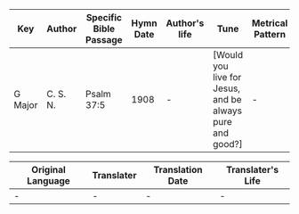 Key | Author   | Specific Bible Passage     |Hymn Date |Author's life |Tune |Metrical Pattern   |Composer/Source
-- | --------- | ---------------------------|----------|--------------|-----|-------------------|-------------  
G Major |C. S. N. |Psalm 37:5 |1908 |- |[Would you live for Jesus, and be always pure and good?] |- |Rev. Cyrus S. Nusbaum

Original Language | Translater | Translation Date   | Translater's Life  
----------------- | --------- | --------------------|-------------     
\- |- |- |-
